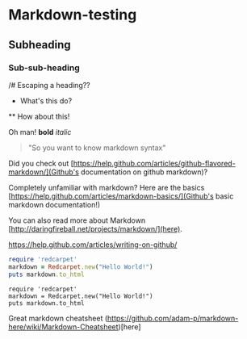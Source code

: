 # Markdown-testing

## Subheading

### Sub-sub-heading

/# Escaping a heading??

* What's this do?

** How about this!

Oh man! **bold** *italic*

> "So you want to know markdown syntax"

Did you check out [https://help.github.com/articles/github-flavored-markdown/](Github's documentation on github markdown)?

Completely unfamiliar with markdown? Here are the basics [https://help.github.com/articles/markdown-basics/](Github's basic markdown documentation!)

You can also read more about Markdown [http://daringfireball.net/projects/markdown/](here).

https://help.github.com/articles/writing-on-github/

```ruby
require 'redcarpet'
markdown = Redcarpet.new("Hello World!")
puts markdown.to_html
```

```
require 'redcarpet'
markdown = Redcarpet.new("Hello World!")
puts markdown.to_html
```

Great markdown cheatsheet (https://github.com/adam-p/markdown-here/wiki/Markdown-Cheatsheet)[here]
